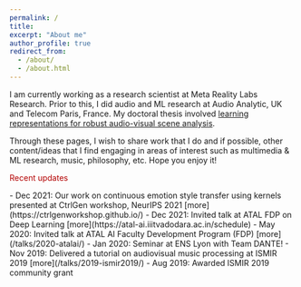 ```yaml
---
permalink: /
title:
excerpt: "About me"
author_profile: true
redirect_from: 
  - /about/
  - /about.html
---
```

I am currently working as a research scientist at Meta Reality Labs Research. Prior to this, I did audio and ML research at Audio Analytic, UK and Telecom Paris, France.  My doctoral thesis involved [learning representations for robust audio-visual scene analysis](https://pastel.archives-ouvertes.fr/tel-02115465).

Through these pages, I wish to share work that I do and if possible, other content/ideas that I find engaging in areas of interest such as multimedia & ML research, music, philosophy, etc. Hope you enjoy it!


<p style="color:#b30000">Recent updates</p>
 - Dec 2021: Our work on continuous emotion style transfer using kernels presented at CtrlGen workshop, NeurIPS 2021 [more](https://ctrlgenworkshop.github.io/)
 - Dec 2021: Invited talk at ATAL FDP on Deep Learning [more](https://atal-ai.iiitvadodara.ac.in/schedule)
 - May 2020: Invited talk at ATAL AI Faculty Development Program (FDP) [more](/talks/2020-atalai/)
 - Jan 2020: Seminar at ENS Lyon with Team DANTE!
 - Nov 2019: Delivered a tutorial on audiovisual music processing at ISMIR 2019 [more](/talks/2019-ismir2019/)  
 - Aug 2019: Awarded ISMIR 2019 community grant

